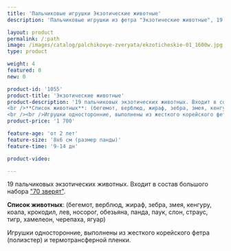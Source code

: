 ```yaml
---
title: 'Пальчиковые игрушки Экзотические животные'
description: 'Пальчиковые игрушки из фетра "Экзотические животные", 19 шт'

layout: product
permalink: /:path
image: /images/catalog/palchikovye-zveryata/ekzoticheskie-01_1600w.jpg
type: product

weight: 4
featured: 0
new: 0

product-id: '1055'
product-title: 'Экзотические животные'
product-description: '19 пальчиковых экзотических животных. Входит в состав большого набора  ["70 зверят"](/palchikovye-zveryata/bolshoj-nabor).<br /><br />**Список животных**: (бегемот, верблюд, жираф, зебра, змея, кенгуру, коала, крокодил, лев, носорог, обезьяна, панда, паук, слон, страус, тигр, хамелеон, черепаха, ягуар)<br /><br />Игрушки односторонние, выполнены из жесткого корейского фетра (полиэстер) и термотрансферной пленки.'
product-price: '1 700'

feature-age: 'от 2 лет'
feature-size: '8х6 см (размер панды)'
feature-time: '9-14 дн'

product-video: 

---
```

19 пальчиковых экзотических животных. Входит в состав большого набора  ["70 зверят"](/palchikovye-zveryata/bolshoj-nabor).

**Список животных**: (бегемот, верблюд, жираф, зебра, змея, кенгуру, коала, крокодил, лев, носорог, обезьяна, панда, паук, слон, страус, тигр, хамелеон, черепаха, ягуар)

Игрушки односторонние, выполнены из жесткого корейского фетра (полиэстер) и термотрансферной пленки.